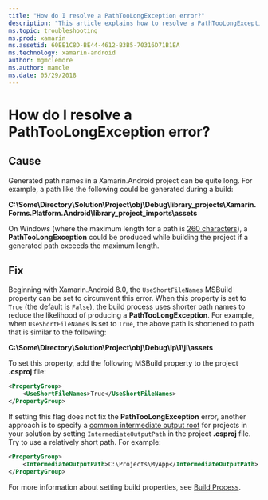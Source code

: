 ```yaml
---
title: "How do I resolve a PathTooLongException error?"
description: "This article explains how to resolve a PathTooLongException that may occur while building an app."
ms.topic: troubleshooting
ms.prod: xamarin
ms.assetid: 60EE1C8D-BE44-4612-B3B5-70316D71B1EA
ms.technology: xamarin-android
author: mgmclemore
ms.author: mamcle
ms.date: 05/29/2018
---
```

 
# How do I resolve a PathTooLongException error?

## Cause

Generated path names in a Xamarin.Android project can be quite long.
For example, a path like the following could be generated during a
build:

**C:\\Some\\Directory\\Solution\\Project\\obj\\Debug\\__library_projects__\\Xamarin.Forms.Platform.Android\\library_project_imports\\assets**

On Windows (where the maximum length for a path is
[260 characters](https://msdn.microsoft.com/library/windows/desktop/aa365247.aspx)),
a **PathTooLongException** could be produced while building the
project if a generated path exceeds the maximum length. 

## Fix

Beginning with Xamarin.Android 8.0, the `UseShortFileNames` MSBuild
property can be set to circumvent this error. When this property is set
to `True` (the default is `False`), the build process uses shorter path
names to reduce the likelihood of producing a **PathTooLongException**.
For example, when `UseShortFileNames` is set to `True`, the above path
is shortened to path that is similar to the following:

**C:\\Some\\Directory\\Solution\\Project\\obj\\Debug\\lp\\1\\jl\\assets**

To set this property, add the following MSBuild property to the
project **.csproj** file:

```xml
<PropertyGroup>
    <UseShortFileNames>True</UseShortFileNames>
</PropertyGroup>
```

If setting this flag does not fix the **PathTooLongException** error,
another approach is to specify a
[common intermediate output root](https://blogs.msdn.microsoft.com/kirillosenkov/2015/04/04/using-a-common-intermediate-and-output-directory-for-your-solution/)
for projects in your solution by setting `IntermediateOutputPath` in
the project **.csproj** file. Try to use a relatively short path. For
example:

```xml
<PropertyGroup>
    <IntermediateOutputPath>C:\Projects\MyApp</IntermediateOutputPath>
</PropertyGroup>
```

For more information about setting build properties, see
[Build Process](~/android/deploy-test/building-apps/build-process.md).

